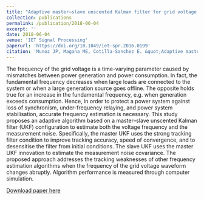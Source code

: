 ```yaml
---
title: "Adaptive master–slave unscented Kalman filter for grid voltage frequency estimation"
collection: publications
permalink: /publication/2018-06-04
excerpt: ''
date: 2018-06-04
venue: 'IET Signal Processing'
paperurl: 'https://doi.org/10.1049/iet-spr.2016.0199'
citation: 'Munoz JP, Magana ME, Cotilla-Sanchez E. &quot;Adaptive master–slave unscented Kalman filter for grid voltage frequency estimation.&quot; <i>IET Signal Processing</i>. 12(4):496-505 (2018)'
---
```


The frequency of the grid voltage is a time-varying parameter caused by mismatches between power generation and power consumption. In fact, the fundamental frequency decreases when large loads are connected to the system or when a large generation source goes offline. The opposite holds true for an increase in the fundamental frequency, e.g. when generation exceeds consumption. Hence, in order to protect a power system against loss of synchronism, under-frequency relaying, and power system stabilisation, accurate frequency estimation is necessary. This study proposes an adaptive algorithm based on a master–slave unscented Kalman filter (UKF) configuration to estimate both the voltage frequency and the measurement noise. Specifically, the master UKF uses the strong tracking filter condition to improve tracking accuracy, speed of convergence, and to desensitise the filter from initial conditions. The slave UKF uses the master UKF innovation to estimate the measurement noise covariance. The proposed approach addresses the tracking weaknesses of other frequency estimation algorithms when the frequency of the grid voltage waveform changes abruptly. Algorithm performance is measured through computer simulation.

[Download paper here](https://doi.org/10.1049/iet-spr.2016.0199)
